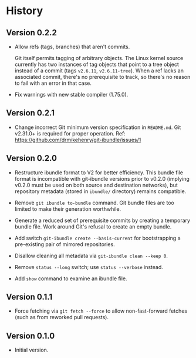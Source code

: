 # History

## Version 0.2.2

- Allow refs (tags, branches) that aren't commits.

  Git itself permits tagging of arbitrary objects.  The Linux kernel source
  currently has two instances of tag objects that point to a tree object instead
  of a commit (tags `v2.6.11`, `v2.6.11-tree`).  When a ref lacks an associated
  commit, there's no prerequisite to track, so there's no reason to fail with an
  error in that case.

- Fix warnings with new stable compiler (1.75.0).

## Version 0.2.1

- Change incorrect Git minimum version specification in `README.md`.  Git
  v2.31.0+ is required for proper operation.  Ref:
  <https://github.com/drmikehenry/git-ibundle/issues/1>

## Version 0.2.0

- Restructure ibundle format to V2 for better efficiency.  This bundle file
  format is incompatible with git-ibundle versions prior to v0.2.0 (implying
  v0.2.0 must be used on both source and destination networks), but repository
  metadata (stored in `ibundle/` directory) remains compatible.

- Remove `git ibundle to-bundle` command.  Git bundle files are too limited to
  make their generation worthwhile.

- Generate a reduced set of prerequisite commits by creating a temporary bundle
  file.  Work around Git's refusal to create an empty bundle.

- Add switch `git-ibundle create --basis-current` for bootstrapping a
  pre-existing pair of mirrored repositories.

- Disallow cleaning all metadata via `git-ibundle clean --keep 0`.

- Remove `status --long` switch; use `status --verbose` instead.

- Add `show` command to examine an ibundle file.

## Version 0.1.1

- Force fetching via `git fetch --force` to allow non-fast-forward fetches (such
  as from reworked pull requests).

## Version 0.1.0

- Initial version.
